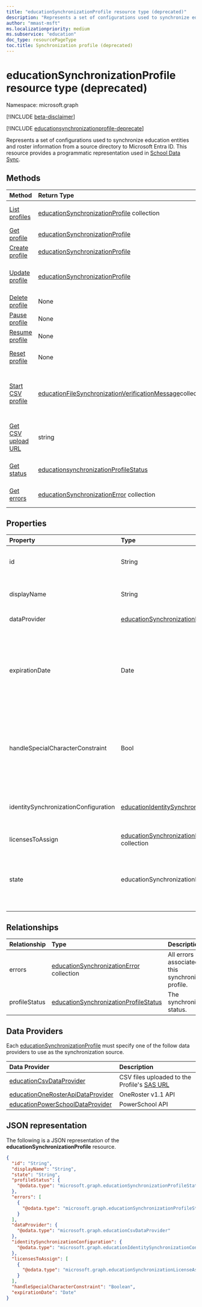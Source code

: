 ```yaml
---
title: "educationSynchronizationProfile resource type (deprecated)"
description: "Represents a set of configurations used to synchronize education entities and roster information from a source directory to Microsoft Entra ID. This resource provides a programmatic representation used in School Data Sync."
author: "mmast-msft"
ms.localizationpriority: medium
ms.subservice: "education"
doc_type: resourcePageType
toc.title: Synchronization profile (deprecated)
---
```


# educationSynchronizationProfile resource type (deprecated)

Namespace: microsoft.graph

[!INCLUDE [beta-disclaimer](../../includes/beta-disclaimer.md)]

[!INCLUDE [educationsynchronizationprofile-deprecate](../includes/education-deprecate-educationsynchronizationprofile.md)]

Represents a set of configurations used to synchronize education entities and roster information from a source directory to Microsoft Entra ID. This resource provides a programmatic representation used in [School Data Sync](https://sds.microsoft.com).

## Methods

| Method                                                                    | Return Type                                                 | Description                                                                                                                    |
| :------------------------------------------------------------------------ | :---------------------------------------------------------- | :----------------------------------------------------------------------------------------------------------------------------- |
| [List profiles](../api/educationsynchronizationprofile-list.md)           | [educationSynchronizationProfile] collection                | Get a list of all the synchronization profiles in the tenant.                                                                  |
| [Get profile](../api/educationsynchronizationprofile-get.md)              | [educationSynchronizationProfile]                           | Retrieve a specific profile given the profile identifier.                                                                      |
| [Create profile](../api/educationsynchronizationprofile-post.md)          | [educationSynchronizationProfile]                           | Create a new synchronization profile.                                                                                          |
| [Update profile](../api/educationsynchronizationprofile-put.md)           | [educationSynchronizationProfile]                           | Update properties for an existing school data [synchronization profile](../resources/educationsynchronizationprofile.md) in the tenant.|
| [Delete profile](../api/educationsynchronizationprofile-delete.md)        | None                                                        | Delete a specific profile given the profile identifier.                                                                        |
| [Pause profile](../api/educationsynchronizationprofile-pause.md)          | None                                                        | Pause an ongoing synchronization.                                                                                              |
| [Resume profile](../api/educationsynchronizationprofile-resume.md)        | None                                                        | Resume a paused synchronization.                                                                                               |
| [Reset profile](../api/educationsynchronizationprofile-reset.md)          | None                                                        | Reset the state of the profile and restart synchronization.                                                                    |
| [Start CSV profile](../api/educationsynchronizationprofile-start.md)      | [educationFileSynchronizationVerificationMessage]collection | Verify the uploaded source files and start synchronization. Applies only when the data provider is [educationCsvDataProvider]. |
| [Get CSV upload URL](../api/educationsynchronizationprofile-uploadurl.md) | string                                                      | Return the short-lived URL to upload CSV data files. Applies only when the data provider is [educationCsvDataProvider].        |
| [Get status](../api/educationsynchronizationprofilestatus-get.md)         | [educationsynchronizationProfileStatus]                     | Return the status of a specific synchronization profile.                                                                       |
| [Get errors](../api/educationsynchronizationerrors-get.md)                | [educationSynchronizationError] collection                  | Get all the errors generated during synchronization.                                                                           |

## Properties

| Property                             | Type                                                   | Description                                                                                                                       |
| :----------------------------------- | :----------------------------------------------------- | :-------------------------------------------------------------------------------------------------------------------------------- |
| id                                   | String                                                 | The unique identifier for the resource. (read-only)                                                                               |
| displayName                          | String                                                 | Name of the configuration profile for syncing identities.                                                                         |
| dataProvider                         | [educationSynchronizationDataProvider]                 | The data provider used for the profile.                                                                                           |
| expirationDate                       | Date                                                   | The date the profile should be considered expired and cease syncing. Provide the date in `YYYY-MM-DD` format, following [ISO 8601](https://www.iso.org/iso-8601-date-and-time-format.html). Maximum value is 18 months from profile creation.  (optional)       |
| handleSpecialCharacterConstraint     | Bool                                                   | Determines if School Data Sync should automatically replace unsupported special characters while syncing from source.             |
| identitySynchronizationConfiguration | [educationIdentitySynchronizationConfiguration]        | Determines how the Profile should [create new][fullsync] or [match existing][dirsync] Microsoft Entra users.                                  |
| licensesToAssign                     | [educationSynchronizationLicenseAssignment] collection | License setup configuration.                                                                                                      |
| state                                | educationSynchronizationProfileState                   | The state of the profile. Possible values are: `provisioning`, `provisioned`, `provisioningFailed`, `deleting`, `deletionFailed`. |

## Relationships

| Relationship  | Type                                       | Description                                              |
| :------------ | :----------------------------------------- | :------------------------------------------------------- |
| errors        | [educationSynchronizationError] collection | All errors associated with this synchronization profile. |
| profileStatus | [educationSynchronizationProfileStatus]    | The synchronization status.                              |

## Data Providers

Each [educationSynchronizationProfile] must specify one of the follow data providers to use as the synchronization source.

| Data Provider                                                             | Description                                                                                        |
| :------------------------------------------------------------------------ | :------------------------------------------------------------------------------------------------- |
| [educationCsvDataProvider]                                                | CSV files uploaded to the Profile's [SAS URL](../api/educationsynchronizationprofile-uploadurl.md) |
| [educationOneRosterApiDataProvider](educationonerosterapidataprovider.md) | OneRoster v1.1 API                                                                                 |
| [educationPowerSchoolDataProvider]                                        | PowerSchool API                                                                                    |

## JSON representation

The following is a JSON representation of the **educationSynchronizationProfile** resource.

<!-- {
  "blockType": "resource",
  "keyProperty": "id",
  "optionalProperties": [

  ],
  "baseType": "microsoft.graph.entity",
  "@odata.type": "microsoft.graph.educationSynchronizationProfile"
}-->

```json
{
  "id": "String",
  "displayName": "String",
  "state": "String",
  "profileStatus": {
    "@odata.type": "microsoft.graph.educationSynchronizationProfileStatus"
  },
  "errors": [
    {
      "@odata.type": "microsoft.graph.educationSynchronizationProfileStatus"
    }
  ],
  "dataProvider": {
    "@odata.type": "microsoft.graph.educationCsvDataProvider"
  },
  "identitySynchronizationConfiguration": {
    "@odata.type": "microsoft.graph.educationIdentitySynchronizationConfiguration"
  },
  "licensesToAssign": [
    {
      "@odata.type": "microsoft.graph.educationSynchronizationLicenseAssignment"
    }
  ],
  "handleSpecialCharacterConstraint": "Boolean",
  "expirationDate": "Date"
}
```

[educationsynchronizationprofile]: educationsynchronizationprofile.md
[educationsynchronizationprofilestatus]: educationsynchronizationProfileStatus.md
[educationsynchronizationerror]: educationSynchronizationError.md
[educationfilesynchronizationverificationmessage]: educationFileSynchronizationVerificationMessage.md
[educationcsvdataprovider]: educationCsvDataProvider.md
[educationsynchronizationdataprovider]: educationSynchronizationDataProvider.md
[educationidentitysynchronizationconfiguration]: educationIdentitySynchronizationConfiguration.md
[educationsynchronizationlicenseassignment]: educationSynchronizationLicenseAssignment.md
[fullsync]: educationidentitycreationconfiguration.md
[dirsync]: educationidentitycreationconfiguration.md
[educationpowerschooldataprovider]: educationPowerSchoolDataProvider.md

<!-- uuid: 16cd6b66-4b1a-43a1-adaf-3a886856ed98
2020-05-06 14:57:30 UTC -->
<!-- {
  "type": "#page.annotation",
  "description": "educationSynchronizationProfile resource",
  "keywords": "",
  "section": "documentation",
  "tocPath": "",
}-->
